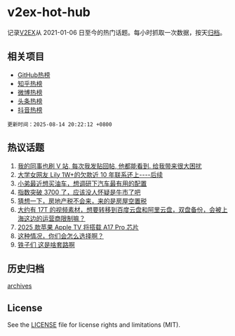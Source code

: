 # v2ex-hot-hub

 记录[V2EX](https://www.v2ex.com/)从 2021-01-06 日至今的热门话题。每小时抓取一次数据，按天[归档](archives)。
 
 ## 相关项目

- [GitHub热榜](https://github.com/lonnyzhang423/github-hot-hub)
- [知乎热榜](https://github.com/lonnyzhang423/zhihu-hot-hub)
- [微博热榜](https://github.com/lonnyzhang423/weibo-hot-hub)
- [头条热榜](https://github.com/lonnyzhang423/toutiao-hot-hub)
- [抖音热榜](https://github.com/lonnyzhang423/douyin-hot-hub)


 `更新时间：2025-08-14 20:22:12 +0800`

## 热议话题

1. [我的同事也刷 V 站, 每次我发贴回帖, 他都能看到. 给我带来很大困扰](https://www.v2ex.com/t/1152269)
1. [大学女网友 Lily 1W+的欠款近 10 年联系还上----后续](https://www.v2ex.com/t/1152214)
1. [小弟最近想买油车，想调研下汽车最有用的配置](https://www.v2ex.com/t/1152342)
1. [指数突破 3700 了，应该没人怀疑是牛市了吧](https://www.v2ex.com/t/1152290)
1. [猜想一下，房地产税不会来，来的是房屋空置税](https://www.v2ex.com/t/1152215)
1. [大约有 17T 的视频素材，想要转移到百度云盘和阿里云盘，双盘备份，会被上海这边的运营商限制嘛？](https://www.v2ex.com/t/1152271)
1. [2025 款苹果 Apple TV 将搭载 A17 Pro 芯片](https://www.v2ex.com/t/1152254)
1. [这种情况，你们会怎么选择啊？](https://www.v2ex.com/t/1152289)
1. [铁子们 这是啥套路啊](https://www.v2ex.com/t/1152375)

## 历史归档

[archives](archives)

## License

See the [LICENSE](LICENSE) file for license rights and limitations (MIT).
